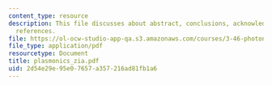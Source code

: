 ```yaml
---
content_type: resource
description: This file discusses about abstract, conclusions, acknowledgements and
  references.
file: https://ol-ocw-studio-app-qa.s3.amazonaws.com/courses/3-46-photonic-materials-and-devices-spring-2006/2d54e29e95e07657a357216ad81fb1a6_plasmonics_zia.pdf
file_type: application/pdf
resourcetype: Document
title: plasmonics_zia.pdf
uid: 2d54e29e-95e0-7657-a357-216ad81fb1a6
---
```

